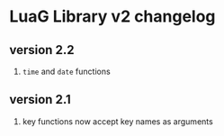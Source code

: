 # LuaG Library v2 changelog

## version 2.2
1. `time` and `date` functions

## version 2.1
1. key functions now accept key names as arguments
